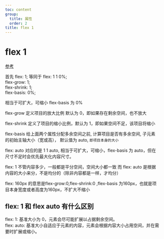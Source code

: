 ```yaml
---
toc: content
group:
  title: 属性
  order: 2
title: flex 1
---
```


# flex 1

<a href="https://juejin.cn/post/6971010647492395044?searchId=2023120520375076560F4741B057041E52
">参考</a>

首先 flex: 1; 等同于 flex: 1 1 0%;  
flex-grow: 1;   
flex-shrink: 1;  
 flex-basis: 0%;  

相当于可扩大，可缩小 flex-basis 为 0%

flex-grow 定义项目的放大比例 默认为 0，即如果存在剩余空间，也不放大

flex-shrink 定义了项目的缩小比例，默认为 1，即如果空间不足，该项目将缩小

flex-basis 给上面两个属性分配多余空间之前, 计算项目是否有多余空间, 子元素的初始主轴大小（宽或高）， 默认值为 auto, `即项目本身的大小`

flex: auto 对应的是 1 1 auto, 相当于可扩大，可缩小，flex-basis 为 auto，但在尺寸不足时会优先最大化内容尺寸。

flex: 1 不管内容多少，一般都是平分空间，空间大小都一致
而 flex: auto 是根据内容的大小来分，不是均分的（除非内容都是一样，才均分）  


flex: 160px 的意思是flex-grow:0,flex-shrink:0 ,flex-basis 为160px，也就是项目本身宽度或者高度为160px，不扩大不缩小

## flex: 1 和 flex auto 有什么区别

flex: 1: 基准大小为 0，元素会尽可能扩展以占据剩余空间。  
flex: auto: 基准大小自适应于元素的内容，元素会根据内容大小占用空间，并在需要时扩展或缩小。
